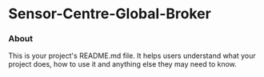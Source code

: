 Sensor-Centre-Global-Broker
===========================

### About

This is your project's README.md file. It helps users understand what your
project does, how to use it and anything else they may need to know.